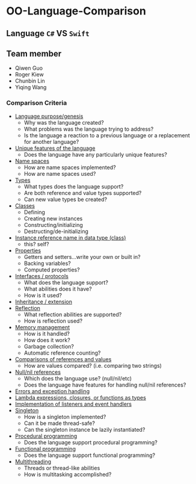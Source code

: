 # OO-Language-Comparison
## Language `C#` VS `Swift`
## Team member
* Qiwen Guo
* Roger Kiew
* Chunbin Lin
* Yiqing Wang


### Comparison Criteria

* [Language purpose/genesis](src/purpose.md)
  * Why was the language created?
  * What problems was the language trying to address?
  * Is the language a reaction to a previous language or a replacement for another language?
* [Unique features of the language](src/unique.md)
  * Does the language have any particularly unique features?
* [Name spaces](src/namespaces.md)
  * How are name spaces implemented?
  * How are name spaces used?
* [Types](src/typesClassesProperties.md)
    * What types does the language support?
    * Are both reference and value types supported?
    * Can new value types be created?
* [Classes](src/typesClassesProperties.md)
  * Defining
  * Creating new instances
  * Constructing/initializing
  * Destructing/de-initializing
* [Instance reference name in data type (class)](src/typesClassesProperties.md)
  * this?  self?
* [Properties](src/typesClassesProperties.md)
  * Getters and setters...write your own or built in?
  * Backing variables?
  * Computed properties?
* [Interfaces / protocols](src/InterfaceComparison/InterfaceComparison.md)
  * What does the language support?
  * What abilities does it have?
  * How is it used?
* [Inheritance / extension](src/Inheritance/InheritanceOrextension.md)
* [Reflection](src/Reflection/Reflection.md)
  * What reflection abilities are supported?
  * How is reflection used?
* [Memory management](src/MemoryManagement/Memory%20management.md)
  * How is it handled?
  * How does it work?
  * Garbage collection?
  * Automatic reference counting?
* [Comparisons of references and values](src/ReferenceAndValueComparison/Comparisons%20of%20references%20and%20values.md)
  * How are values compared? (i.e. comparing two strings)
* [Null/nil references](src/Nullnil/Null%20nill%20reference.md)
  * Which does the language use? (null/nil/etc)
  * Does the language have features for handling null/nil references?
* [Errors and exception handling](src/ErrorsExceptionHandling/Errors%20and%20exception%20handling.md)
* [Lambda expressions, closures, or functions as types](src/q15.md)
* [Implementation of listeners and event handlers](src/q16.md)
* [Singleton](src/q17.md)
  * How is a singleton implemented?
  * Can it be made thread-safe?
  * Can the singleton instance be lazily instantiated?
* [Procedural programming](src/q18.md)
  * Does the language support procedural programming?
* [Functional programming](src/q19.md)
  * Does the language support functional programming?
* [Multithreading](src/q20.md)
  * Threads or thread-like abilities
  * How is multitasking accomplished?
